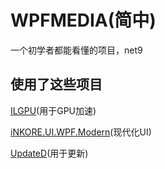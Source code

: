 # WPFMEDIA(简中)
一个初学者都能看懂的项目，net9


## 使用了这些项目


[ILGPU](https://ilgpu.net/)(用于GPU加速)


[iNKORE.UI.WPF.Modern](https://github.com/iNKORE-NET/UI.WPF.Modern/)(现代化UI)


[UpdateD](https://www.kancloud.cn/yu_xuan/updated_doc/)(用于更新)

